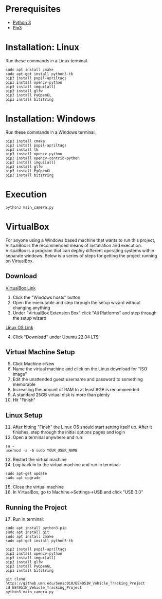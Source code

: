 
# Prerequisites
- [Python 3](https://www.python.org/downloads/)
- [Pip3](https://www.geeksforgeeks.org/how-to-install-pip-on-windows/)

# Installation: Linux
Run these commands in a Linux terminal.
```
sudo apt install cmake
sudo apt-get install python3-tk
pip3 install pupil-apriltags
pip3 install opencv-python
pip3 install imgui[all]
pip3 install glfw
pip3 install PyOpenGL
pip3 install bitstring
```

# Installation: Windows
Run these commands in a Windows terminal.
```
pip3 install cmake
pip3 install pupil-apriltags
pip3 install tk
pip3 install opencv-python
pip3 install opencv-contrib-python
pip3 install imgui[all]
pip3 install glfw
pip3 install PyOpenGL
pip3 install bitstring
```

# Execution
```
python3 main_camera.py
```

# VirtualBox
For anyone using a Windows based machine that wants to run this project, VirtualBox is the recommended
means of installation and execution. VirtualBox is a program that can deploy different operating systems within separate windows. Below is a series of steps for getting the project running on VirtualBox.

## Download
[VirtualBox Link](https://www.virtualbox.org/wiki/Downloads)
1. Click the "Windows hosts" button
2. Open the executable and step through the setup wizard without changing anything
3. Under "VirtualBox Extension Box" click "All Platforms" and step through the setup wizard

[Linux OS Link](https://ubuntu.com/download/desktop)

4. Click "Download" under Ubuntu 22.04 LTS

## Virtual Machine Setup
5. Click Machine->New
6. Name the virtual machine and click on the Linux download for "ISO image"
7. Edit the unattended guest username and password to something memorable
8. Increasing the amount of RAM to at least 8GB is recommended
9.  A standard 25GB virtual disk is more than plenty
10. Hit "Finish"

## Linux Setup
11. After hitting "Finsh" the Linux OS should start setting itself up. After it finishes, step through the initial options pages and login
12. Open a terminal anywhere and run:
```
su -
usermod -a -G sudo YOUR_USER_NAME
```
13. Restart the virtual machine
14. Log back in to the virtual machine and run in terminal:
```
sudo apt-get update
sudo apt upgrade
```
15. Close the virtual machine
16. In VirtualBox, go to Machine->Settings->USB and click "USB 3.0"

## Running the Project
17. Run in terminal:
```
sudo apt install python3-pip
sudo apt install git
sudo apt install cmake
sudo apt-get install python3-tk

pip3 install pupil-apriltags
pip3 install opencv-python
pip3 install imgui[all]
pip3 install glfw
pip3 install PyOpenGL
pip3 install bitstring

git clone https://github.umn.edu/bensc010/EE4951W_Vehicle_Tracking_Project
cd EE4951W_Vehicle_Tracking_Project
python3 main_camera.py
```
